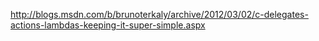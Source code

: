 http://blogs.msdn.com/b/brunoterkaly/archive/2012/03/02/c-delegates-actions-lambdas-keeping-it-super-simple.aspx
